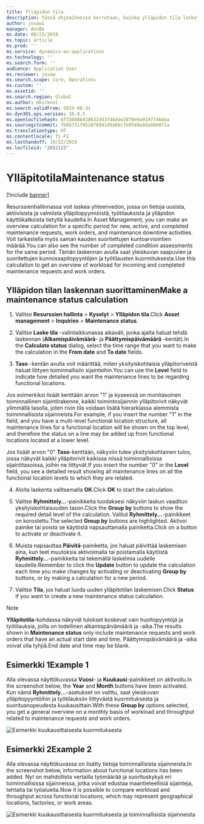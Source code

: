 ```yaml
---
title: Ylläpidon tila
description: Tässä ohjeaiheessa kerrotaan, kuinka ylläpidon tila lasketaan resurssien hallinnassa.
author: josaw1
manager: AnnBe
ms.date: 08/23/2019
ms.topic: article
ms.prod: ''
ms.service: dynamics-ax-applications
ms.technology: ''
ms.search.form: ''
audience: Application User
ms.reviewer: josaw
ms.search.scope: Core, Operations
ms.custom: ''
ms.assetid: ''
ms.search.region: Global
ms.author: mkirknel
ms.search.validFrom: 2019-08-31
ms.dyn365.ops.version: 10.0.5
ms.openlocfilehash: 8f336086838632dd3f464de2870e9a9197746daa
ms.sourcegitcommit: fb66731f05207094149a6bc7b8549a4dabbb071a
ms.translationtype: HT
ms.contentlocale: fi-FI
ms.lasthandoff: 10/22/2019
ms.locfileid: "2652123"
---
```

# <a name="maintenance-status"></a><span data-ttu-id="0945e-103">Ylläpitotila</span><span class="sxs-lookup"><span data-stu-id="0945e-103">Maintenance status</span></span>

[!include [banner](../../includes/banner.md)]

 

<span data-ttu-id="0945e-104">Resurssienhallinnassa voit laskea yhteenvedon, jossa on tietoja uusista, aktiivisista ja valmiista ylläpitopyynnöistä, työtilauksista ja ylläpidon käyttökatkoista tietyltä kaudelta.</span><span class="sxs-lookup"><span data-stu-id="0945e-104">In Asset Management, you can make an overview calculation for a specific period for new, active, and completed maintenance requests, work orders, and maintenance downtime activities.</span></span> <span data-ttu-id="0945e-105">Voit tarkastella myös saman kauden suoritettujen kuntoarviointien määrää.</span><span class="sxs-lookup"><span data-stu-id="0945e-105">You can also see the number of completed condition assessments for the same period.</span></span> <span data-ttu-id="0945e-106">Tämän laskennan avulla saat yleiskuvan saapuvien ja suoritettujen kunnossapitopyyntöjen ja työtilausten kuormituksesta.</span><span class="sxs-lookup"><span data-stu-id="0945e-106">Use this calculation to get an overview of workload for incoming and completed maintenance requests and work orders.</span></span>

## <a name="make-a-maintenance-status-calculation"></a><span data-ttu-id="0945e-107">Ylläpidon tilan laskennan suorittaminen</span><span class="sxs-lookup"><span data-stu-id="0945e-107">Make a maintenance status calculation</span></span>

1. <span data-ttu-id="0945e-108">Valitse **Resurssien hallinta** > **Kyselyt** > **Ylläpidon tila**.</span><span class="sxs-lookup"><span data-stu-id="0945e-108">Click **Asset management** > **Inquiries** > **Maintenance status**.</span></span>

2. <span data-ttu-id="0945e-109">Valitse **Laske tila** -valintaikkunassa aikaväli, jonka ajalta haluat tehdä laskennan (**Alkamispäivämäärä**- ja **Päättymispäivämäärä** -kentät).</span><span class="sxs-lookup"><span data-stu-id="0945e-109">In the **Calculate status** dialog, select the time range that you want to make the calculation in the **From date** and **To date** fields.</span></span>

3. <span data-ttu-id="0945e-110">**Taso** -kentän avulla voit määrittää, miten yksityiskohtaisia ylläpitoriveistä haluat liittyen toiminnallisiin sijainteihin.</span><span class="sxs-lookup"><span data-stu-id="0945e-110">You can use the **Level** field to indicate how detailed you want the maintenance lines to be regarding functional locations.</span></span> 

  <span data-ttu-id="0945e-111">Jos esimerkiksi lisäät kenttään arvon "1" ja kyseessä on monitasoinen toiminnallinen sijaintirakenne, kaikki toimintosijainnin ylläpitorivit näkyvät ylimmällä tasolla, joten rivin tila voidaan lisätä hierarkiassa alemmista toiminnallisista sijainneista.</span><span class="sxs-lookup"><span data-stu-id="0945e-111">For example, if you insert the number "1" in the field, and you have a multi-level functional location structure, all maintenance lines for a functional location will be shown on the top level, and therefore the status on a line may be added up from functional locations located at a lower level.</span></span> 
  
  <span data-ttu-id="0945e-112">Jos lisäät arvon "0" **Taso**-kenttään, näkyviin tulee yksityiskohtainen tulos, jossa näkyvät kaikki ylläpitorivit kaikissa niissä toiminnallisissa sijaintitasoissa, joihin ne liittyvät.</span><span class="sxs-lookup"><span data-stu-id="0945e-112">If you insert the number "0" in the **Level** field, you see a detailed result showing all maintenance lines on all the functional location levels to which they are related.</span></span>

4. <span data-ttu-id="0945e-113">Aloita laskenta valitsemalla **OK**.</span><span class="sxs-lookup"><span data-stu-id="0945e-113">Click **OK** to start the calculation.</span></span>

5. <span data-ttu-id="0945e-114">Valitse **Ryhmittely...**-painikkeita tuodaksesi näkyviin laskun vaaditun yksityiskohtaisuuden tason.</span><span class="sxs-lookup"><span data-stu-id="0945e-114">Click the **Group by** buttons to show the required detail level of the calculation.</span></span> <span data-ttu-id="0945e-115">Valitut **Ryhmittely...**-painikkeet on korostettu.</span><span class="sxs-lookup"><span data-stu-id="0945e-115">The selected **Group by** buttons are highlighted.</span></span> <span data-ttu-id="0945e-116">Aktivoi painike tai poista se käytöstä napsauttamalla painiketta.</span><span class="sxs-lookup"><span data-stu-id="0945e-116">Click on a button to activate or deactivate it.</span></span>

6. <span data-ttu-id="0945e-117">Muista napsauttaa **Päivitä**-painiketta, jos haluat päivittää laskemisen aina, kun teet muutoksia aktivoimalla tai poistamalla käytöstä **Ryhmittely...**-painikkeita tai tekemällä laskelmia uudelle kaudelle.</span><span class="sxs-lookup"><span data-stu-id="0945e-117">Remember to click the **Update** button to update the calculation each time you make changes by activating or deactivating **Group by** buttons, or by making a calculation for a new period.</span></span>

7. <span data-ttu-id="0945e-118">Valitse **Tila**, jos haluat luoda uuden ylläpitotilan laskemisen.</span><span class="sxs-lookup"><span data-stu-id="0945e-118">Click **Status** if you want to create a new maintenance status calculation.</span></span>

>[!NOTE]
><span data-ttu-id="0945e-119">**Ylläpitotila**-kohdassa näkyvät tulokset koskevat vain huoltopyyntöjä ja työtilauksia, joilla on todellinen alkamispäivämäärä ja -aika.</span><span class="sxs-lookup"><span data-stu-id="0945e-119">The results shown in **Maintenance status** only include maintenance requests and work orders that have an actual start date and time.</span></span> <span data-ttu-id="0945e-120">Päättymispäivämäärä ja -aika voivat olla tyhjiä.</span><span class="sxs-lookup"><span data-stu-id="0945e-120">End date and time may be blank.</span></span>

## <a name="example-1"></a><span data-ttu-id="0945e-121">Esimerkki 1</span><span class="sxs-lookup"><span data-stu-id="0945e-121">Example 1</span></span>

<span data-ttu-id="0945e-122">Alla olevassa näyttökuvassa **Vuosi**- ja **Kuukausi**-painikkeet on aktivoitu.</span><span class="sxs-lookup"><span data-stu-id="0945e-122">In the screenshot below, the **Year** and **Month** buttons have been activated.</span></span> <span data-ttu-id="0945e-123">Kun nämä **Ryhmittely...**-asetukset on valittu, saat yleiskuvan ylläpitopyyntöihin ja työtilauksiin liittyvästä kuormituksesta ja suoritusnopeudesta kuukausittain.</span><span class="sxs-lookup"><span data-stu-id="0945e-123">With these **Group by** options selected, you get a general overview on a monthly basis of workload and throughput related to maintenance requests and work orders.</span></span> 

![Esimerkki kuukausittaisesta kuormituksesta](media/13-controlling-and-reporting.png)

## <a name="example-2"></a><span data-ttu-id="0945e-125">Esimerkki 2</span><span class="sxs-lookup"><span data-stu-id="0945e-125">Example 2</span></span>

<span data-ttu-id="0945e-126">Alla olevassa näyttökuvassa on lisätty tietoja toiminnallisista sijainneista.</span><span class="sxs-lookup"><span data-stu-id="0945e-126">In the screenshot below, information about functional locations has been added.</span></span> <span data-ttu-id="0945e-127">Nyt on mahdollista vertailla työmäärää ja suorituskykyä eri toiminnallisissa sijainneissa, jotka voivat edustaa maantieteellisiä sijainteja, tehtaita tai työalueita.</span><span class="sxs-lookup"><span data-stu-id="0945e-127">Now it is possible to compare workload and throughput across functional locations, which may represent geographical locations, factories, or work areas.</span></span> 

![Esimerkki kuukausittaisesta kuormituksesta ja toiminnallisista sijainneista](media/14-controlling-and-reporting.png)

